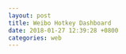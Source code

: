 ```yaml
---
layout: post
title: Weibo Hotkey Dashboard
date: 2018-01-27 12:39:28 +0800
categories: web
---
```


<div id="weibo_12h" style="width: 100%; min-height: 600px"></div>
<div id="weibo_1d" style="width: 100%; min-height: 600px"></div>
<div id="weibo_1w" style="width: 100%; min-height: 600px"></div>
<script type="text/javascript">

// 基于准备好的dom，初始化echarts实例
var weibo_12h_chart = echarts.init(document.getElementById('weibo_12h'));
var weibo_1d_chart = echarts.init(document.getElementById('weibo_1d'));
var weibo_1w_chart = echarts.init(document.getElementById('weibo_1w'));

function updateChart(param,element,title,endpoint) {
$.getJSON('http://feed.genghuiluo.cn/weibo/'+endpoint+'.json?'+param, function(data){


	var xdata = [];
	var ydata = [];

	$.each( data, function( key, val ) {
		xdata.push(val.key_text);	
		ydata.push(val.key_value);	
        });

  	var option = {
            title: {
                text: title,
		textStyle: {  
        		fontWeight: 'normal',              //标题颜色  
        		color: 'black'  
    		} 
            },
            tooltip: {},
            grid: {
                y2: 140
            },
            xAxis: {
                data: xdata,
		axisLine:{  
                    lineStyle:{  
                        color:'black',  
                        width: 2
                    }  
                },
		axisLabel: {
			interval: 0, //横轴信息全部显示
                	rotate: -30,
                }
            },
            yAxis: {
            	axisLine:{  
                    lineStyle:{  
                        color:'black',  
                        width: 2  
                    }  
                },
                splitNumber: 10
            },
            series: [{
                name: '热度',
                type: 'bar',
                itemStyle: {
                normal: {
　　　　　　　　//好，这里就是重头戏了，定义一个list，然后根据所以取得不同的值，这样就实现了，
                        color: function(params) {
                            // build a color map as your need.
                            var colorList = [
                              '#C1232B','#B5C334','#FCCE10','#E87C25','#27727B',
                               '#FE8463','#9BCA63','#FAD860','#F3A43B','#60C0DD',
                               '#D7504B','#C6E579','#F4E001','#F0805A','#26C0C0'
                            ];
                            return colorList[params.dataIndex]
                        },
　　　　　　　　　　　　　　//以下为是否显示，显示位置和显示格式的设置了
                        label: {
                            show: true,
                            position: 'top',
                            formatter: '{c}\n'
                        }
                    }
                },
　　　　　　　　//设置柱的宽度，要是数据太少，柱子太宽不美观~
　　　　　　　　barWidth: 50,
                data: ydata,
            }]
        };
  
	element.setOption(option);

	})
}

$(document).ready(function() {
    updateChart('hour=6',weibo_12h_chart,'6小时内下降最快的#hash tag#','max_change');
    updateChart('day=1',weibo_1d_chart,'一天内最具人气的#hash tag#','realtimehot');
    updateChart('day=7',weibo_1w_chart,'一周内最具人气的#hash tag#','realtimehot');
});

//refresh each 3600s
var refresh=window.setInterval(function(){
    updateChart('hour=6',weibo_12h_chart,'6小时内下降最快的#hash tag#','max_change');
    updateChart('day=1',weibo_1d_chart,'一天内最具人气的#hash tag#','realtimehot');
    updateChart('day=7',weibo_1w_chart,'一周内最具人气的#hash tag#','realtimehot');
},3600000);        

</script>
